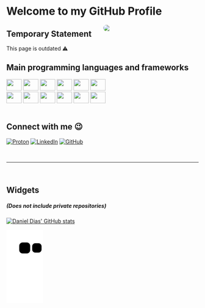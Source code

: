 # Welcome to my GitHub Profile

<a href="#"><img width="250" align='right' style="border-radius:25px; margin-left:25px;" src="https://media.giphy.com/media/qgQUggAC3Pfv687qPC/giphy.gif" /></a>

<!--
## Personal Statement

Finalist MSc. student in Computer Science with real-world experience inmedium-scale software design and development, agile methodologies,and direct contact with customers.

Self-motivated, with a logic-oriented thinking inside a curious mind. Enthusiastic about challenge-based approaches to learning and a genuine interest in technology.

<br/>
-->

## Temporary Statement

This page is outdated ⚠️

## Main programming languages and frameworks

<div style="display: inline_block">
    <a href="#"><img height="30" width="40" src="https://cdn.jsdelivr.net/gh/devicons/devicon/icons/java/java-original.svg" /></a>
    <a href="#"><img height="30" width="40" src="https://cdn.jsdelivr.net/gh/devicons/devicon/icons/csharp/csharp-original.svg" /></a>
    <a href="#"><img height="30" width="40" src="https://cdn.jsdelivr.net/gh/devicons/devicon/icons/dotnetcore/dotnetcore-original.svg" /></a>
    <a href="#"><img height="30" width="40" src="https://cdn.jsdelivr.net/gh/devicons/devicon/icons/python/python-original.svg" /></a>
    <a href="#"><img height="30" width="40" src="https://cdn.jsdelivr.net/gh/devicons/devicon/icons/kotlin/kotlin-original.svg" /></a>
    <a href="#"><img height="30" width="40" src="https://cdn.jsdelivr.net/gh/devicons/devicon/icons/flutter/flutter-original.svg" /></a>
    <br/>
    <a href="#"><img height="30" width="40" src="https://cdn.jsdelivr.net/gh/devicons/devicon/icons/react/react-original.svg" /></a>
    <a href="#"><img height="30" width="40" src="https://cdn.jsdelivr.net/gh/devicons/devicon/icons/angularjs/angularjs-original.svg" /></a>
    <a href="#"><img height="30" width="40" src="https://cdn.jsdelivr.net/gh/devicons/devicon/icons/html5/html5-original.svg" /></a>
    <a href="#"><img height="30" width="40" src="https://cdn.jsdelivr.net/gh/devicons/devicon/icons/css3/css3-original.svg" /></a>
    <a href="#"><img height="30" width="40" src="https://cdn.jsdelivr.net/gh/devicons/devicon/icons/javascript/javascript-original.svg" /></a>
    <a href="#"><img height="30" width="40" src="https://cdn.jsdelivr.net/gh/devicons/devicon/icons/typescript/typescript-original.svg" /></a>
</div>

<br/>

## Connect with me 😉

[![Proton](https://img.shields.io/badge/Proton_Mail-6D4AFF?style=for-the-badge&logo=protonmail&logoColor=white)](mailto:dabadias@proton.me)
[![LinkedIn](https://img.shields.io/badge/LinkedIn-0077B5?style=for-the-badge&logo=linkedin&logoColor=white)](https://www.linkedin.com/in/daniel-ab-dias/)
[![GitHub](https://img.shields.io/badge/GitHub-100000?style=for-the-badge&logo=github&logoColor=white)](https://github.com/dabadias)

<br/>

----

<br/>

## Widgets

##### (Does not include private repositories)

[![Daniel Dias' GitHub stats](https://github-readme-stats.vercel.app/api?username=dabadias&show_icons=true&theme=dark&include_all_commits=true&count_private=true)](https://github.com/dabadias)


![Snake animation](https://github.com/dabadias/dabadias/blob/output/github-contribution-grid-snake.svg)
